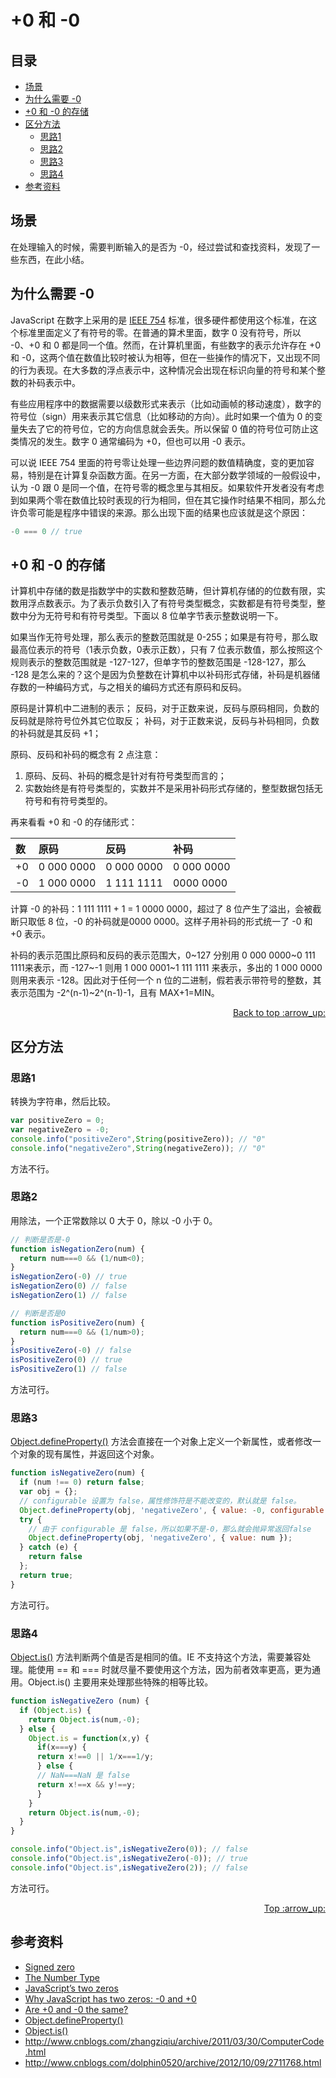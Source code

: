 # +0 和 -0
## <a name="index"></a> 目录
- [场景](#situation)
- [为什么需要 -0](#why)
- [+0 和 -0 的存储](#store)
- [区分方法](#function)
  - [思路1](#way1)
  - [思路2](#way2)
  - [思路3](#way3)
  - [思路4](#way4)
- [参考资料](#reference)

## <a name="situation"></a> 场景
在处理输入的时候，需要判断输入的是否为 -0，经过尝试和查找资料，发现了一些东西，在此小结。

## <a name="why"></a> 为什么需要 -0
JavaScript 在数字上采用的是 [IEEE 754][url-ieee-754] 标准，很多硬件都使用这个标准，在这个标准里面定义了有符号的零。在普通的算术里面，数字 0 没有符号，所以 -0、+0 和 0 都是同一个值。然而，在计算机里面，有些数字的表示允许存在 +0 和 -0，这两个值在数值比较时被认为相等，但在一些操作的情况下，又出现不同的行为表现。在大多数的浮点表示中，这种情况会出现在标识向量的符号和某个整数的补码表示中。

有些应用程序中的数据需要以级数形式来表示（比如动画帧的移动速度），数字的符号位（sign）用来表示其它信息（比如移动的方向）。此时如果一个值为 0 的变量失去了它的符号位，它的方向信息就会丢失。所以保留 0 值的符号位可防止这类情况的发生。数字 0 通常编码为 +0，但也可以用 -0 表示。

可以说 IEEE 754 里面的符号零让处理一些边界问题的数值精确度，变的更加容易，特别是在计算复杂函数方面。在另一方面，在大部分数学领域的一般假设中，认为 -0 跟 0 是同一个值，在符号零的概念里与其相反。如果软件开发者没有考虑到如果两个零在数值比较时表现的行为相同，但在其它操作时结果不相同，那么允许负零可能是程序中错误的来源。那么出现下面的结果也应该就是这个原因：
```javascript
-0 === 0 // true
```

## <a name="store"></a> +0 和 -0 的存储
计算机中存储的数是指数学中的实数和整数范畴，但计算机存储的的位数有限，实数用浮点数表示。为了表示负数引入了有符号类型概念，实数都是有符号类型，整数中分为无符号和有符号类型。下面以 8 位单字节表示整数说明一下。

如果当作无符号处理，那么表示的整数范围就是 0-255；如果是有符号，那么取最高位表示的符号（1表示负数，0表示正数），只有 7 位表示数值，那么按照这个规则表示的整数范围就是 -127-127，但单字节的整数范围是 -128-127，那么 -128 是怎么来的？这个是因为负整数在计算机中以补码形式存储，补码是机器储存数的一种编码方式，与之相关的编码方式还有原码和反码。

原码是计算机中二进制的表示；
反码，对于正数来说，反码与原码相同，负数的反码就是除符号位外其它位取反；
补码，对于正数来说，反码与补码相同，负数的补码就是其反码 +1；

原码、反码和补码的概念有 2 点注意：
1. 原码、反码、补码的概念是针对有符号类型而言的；
2. 实数始终是有符号类型的，实数并不是采用补码形式存储的，整型数据包括无符号和有符号类型的。

再来看看 +0 和 -0 的存储形式：

数 | 原码 | 反码 | 补码 |
:------------ | :------------- | :------------- | :-------------
+0 | 0 000 0000 | 0 000 0000 | 0 000 0000
-0 | 1 000 0000 | 1 111 1111 | 0000 0000

计算 -0 的补码：1 111 1111 + 1 = 1 0000 0000，超过了 8 位产生了溢出，会被截断只取低 8 位，-0 的补码就是0000 0000。这样子用补码的形式统一了 -0 和 +0 表示。

补码的表示范围比原码和反码的表示范围大，0\~127 分别用 0 000 0000\~0 111 1111来表示，而 -127~-1 则用 1 000 0001~1 111 1111 来表示，多出的 1 000 0000 则用来表示 -128。因此对于任何一个 n 位的二进制，假若表示带符号的整数，其表示范围为 -2^(n-1)~2^(n-1)-1，且有 MAX+1=MIN。
<div align="right"><a href="#index">Back to top :arrow_up:</a></div>

## <a name="function"></a> 区分方法
### <a name="way1"></a> 思路1
转换为字符串，然后比较。
```javascript
var positiveZero = 0;
var negativeZero = -0;
console.info("positiveZero",String(positiveZero)); // "0"
console.info("negativeZero",String(negativeZero)); // "0"
```
方法不行。
### <a name="way2"></a> 思路2
用除法，一个正常数除以 0 大于 0，除以 -0 小于 0。
```javascript
// 判断是否是-0
function isNegationZero(num) {
  return num===0 && (1/num<0);
}
isNegationZero(-0) // true
isNegationZero(0) // false
isNegationZero(1) // false

// 判断是否是0
function isPositiveZero(num) {
  return num===0 && (1/num>0);
}
isPositiveZero(-0) // false
isPositiveZero(0) // true
isPositiveZero(1) // false
```
方法可行。

### <a name="way3"></a> 思路3
[Object.defineProperty()][url-object-defineProperty] 方法会直接在一个对象上定义一个新属性，或者修改一个对象的现有属性，并返回这个对象。
```javascript
function isNegativeZero(num) {
  if (num !== 0) return false;
  var obj = {};
  // configurable 设置为 false，属性修饰符是不能改变的，默认就是 false。
  Object.defineProperty(obj, 'negativeZero', { value: -0, configurable: false });
  try {
    // 由于 configurable 是 false，所以如果不是-0，那么就会抛异常返回false
    Object.defineProperty(obj, 'negativeZero', { value: num });
  } catch (e) {
    return false
  };
  return true;
}
```
方法可行。

### <a name="way4"></a> 思路4
[Object.is()][url-object-is] 方法判断两个值是否是相同的值。IE 不支持这个方法，需要兼容处理。能使用 == 和 === 时就尽量不要使用这个方法，因为前者效率更高，更为通用。Object.is() 主要用来处理那些特殊的相等比较。
```javascript
function isNegativeZero (num) {
  if (Object.is) {
    return Object.is(num,-0);
  } else {
    Object.is = function(x,y) {
      if(x===y) {
      return x!==0 || 1/x===1/y;
      } else {
      // NaN===NaN 是 false
      return x!==x && y!==y;
      }
    }
    return Object.is(num,-0);
  }
}

console.info("Object.is",isNegativeZero(0)); // false
console.info("Object.is",isNegativeZero(-0)); // true
console.info("Object.is",isNegativeZero(2)); // false

```
方法可行。
<div align="right"><a href="#index">Top :arrow_up:</a></div>

## <a name="reference"></a> 参考资料
- [Signed zero](https://en.wikipedia.org/wiki/Signed_zero)
- [The Number Type](https://www.ecma-international.org/ecma-262/9.0/index.html#sec-ecmascript-language-types-number-type)
- [JavaScript’s two zeros](http://2ality.com/2012/03/signedzero.html)
- [Why JavaScript has two zeros: -0 and +0](https://abdulapopoola.com/2016/12/19/why-javascript-has-two-zeros-0-and-0/)
- [Are +0 and -0 the same?](https://stackoverflow.com/questions/7223359/are-0-and-0-the-same)
- [Object.defineProperty()][url-object-defineProperty]
- [Object.is()][url-object-is]
- http://www.cnblogs.com/zhangziqiu/archive/2011/03/30/ComputerCode.html
- http://www.cnblogs.com/dolphin0520/archive/2012/10/09/2711768.html


[url-ieee-754]:https://en.wikipedia.org/wiki/IEEE_754
[url-object-defineProperty]:https://developer.mozilla.org/en-US/docs/Web/JavaScript/Reference/Global_Objects/Object/defineProperty
[url-object-is]:https://developer.mozilla.org/en-US/docs/Web/JavaScript/Reference/Global_Objects/Object/is

